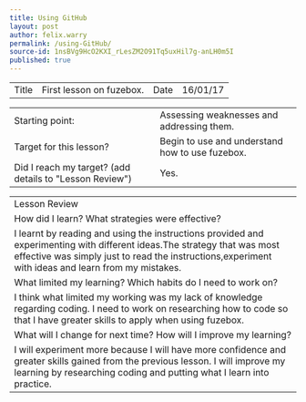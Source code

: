 ```yaml
---
title: Using GitHub
layout: post
author: felix.warry
permalink: /using-GitHub/
source-id: 1nsBVg9HcO2KXI_rLesZM2O91Tq5uxHil7g-anLH0m5I
published: true
---
```

<table>
  <tr>
    <td>Title</td>
    <td>First lesson on fuzebox.</td>
    <td>Date</td>
    <td>16/01/17</td>
  </tr>
</table>


<table>
  <tr>
    <td>Starting point:</td>
    <td>Assessing weaknesses and addressing them.</td>
  </tr>
  <tr>
    <td>Target for this lesson?</td>
    <td>Begin to use and understand how to use fuzebox.</td>
  </tr>
  <tr>
    <td>Did I reach my target? 
(add details to "Lesson Review")</td>
    <td> Yes.</td>
  </tr>
</table>


<table>
  <tr>
    <td>Lesson Review</td>
  </tr>
  <tr>
    <td>How did I learn? What strategies were effective? </td>
  </tr>
  <tr>
    <td>I learnt by reading and using the instructions provided and experimenting with different ideas.The strategy that was most effective was simply just to read the instructions,experiment with ideas and learn from my mistakes.</td>
  </tr>
  <tr>
    <td>What limited my learning? Which habits do I need to work on? </td>
  </tr>
  <tr>
    <td>I think what limited my working was my lack of knowledge regarding coding. I need to work on researching how to code so that I have greater skills to apply when using fuzebox.</td>
  </tr>
  <tr>
    <td>What will I change for next time? How will I improve my learning?</td>
  </tr>
  <tr>
    <td>I will experiment more because I will have more confidence and greater skills gained from the previous lesson. I will improve my learning by researching coding and putting what I learn into practice. </td>
  </tr>
</table>


